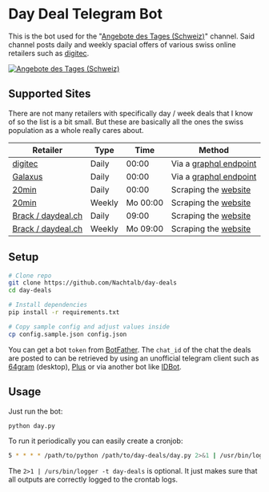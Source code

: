 # Day Deal Telegram Bot

This is the bot used for the "[Angebote des Tages (Schweiz)][channel]" channel.
Said channel posts daily and weekly spacial offers of various swiss online
retailers such as [digitec][digitec].

[![Angebote des Tages (Schweiz)](https://img.shields.io/badge/-Telegram-0088CC?logo=telegram&logoColor=white)][channel]

## Supported Sites

There are not many retailers with specifically day / week deals that I know
of so the list is a bit small. But these are basically all the ones the swiss
population as a whole really cares about.

| Retailer | Type | Time | Method |
| --- | --- | --- | --- |
| [digitec][digitec] | Daily | 00:00 | Via a [graphql endpoint][digitec-code] |
| [Galaxus][galaxus] | Daily | 00:00 | Via a [graphql endpoint][digitec-code] |
| [20min][20min] | Daily | 00:00 | Scraping the [website][20min-code] |
| [20min][20min-weekly] | Weekly | Mo 00:00 | Scraping the [website][20min-code] |
| [Brack / daydeal.ch][daydeal] | Daily | 09:00 | Scraping the [website][daydeal-code] |
| [Brack / daydeal.ch][daydeal-week] | Weekly | Mo 09:00 | Scraping the [website][daydeal-code] |

## Setup

```bash
# Clone repo
git clone https://github.com/Nachtalb/day-deals
cd day-deals

# Install dependencies
pip install -r requirements.txt

# Copy sample config and adjust values inside
cp config.sample.json config.json
```

You can get a bot `token` from [BotFather][botfather]. The `chat_id` of the
chat the deals are posted to can be retrieved by using an unofficial telegram
client such as [64gram][64gram] (desktop), [Plus][plus] or via another bot like
[IDBot][idbot].

## Usage

Just run the bot:

```bash
python day.py
```

To run it periodically you can easily create a cronjob:

```bash
5 * * * * /path/to/python /path/to/day-deals/day.py 2>&1 | /usr/bin/logger -t day-deals
```

The `2>1 | /urs/bin/logger -t day-deals` is optional. It just makes sure that
all outputs are correctly logged to the crontab logs.

[channel]: https://t.me/angebote_des_tages_schweiz
[digitec]: https://www.digitec.ch/
[digitec-code]: https://github.com/Nachtalb/day-deals/blob/fc20d5b33ceba6a1a289479c7c76c19a66af82b6/day.py#L12-L80
[galaxus]: https://www.galaxus.ch/
[20min]: https://myshop.20min.ch/de_DE/category/angebot-des-tages
[20min-weekly]: https://myshop.20min.ch/de_DE/category/wochenangebot
[20min-code]: https://github.com/Nachtalb/day-deals/blob/fc20d5b33ceba6a1a289479c7c76c19a66af82b6/day.py#L129-L169
[daydeal]: https://daydeal.ch
[daydeal-week]: https://www.daydeal.ch/deal-of-the-week
[daydeal-code]: https://github.com/Nachtalb/day-deals/blob/fc20d5b33ceba6a1a289479c7c76c19a66af82b6/day.py#L83-L126
[botfather]: https://t.me/BotFather
[64gram]: https://github.com/TDesktop-x64/tdesktop
[plus]: https://play.google.com/store/apps/details?id=org.telegram.plus&hl=en&gl=US
[idbot]: https://t.me/myidbot
